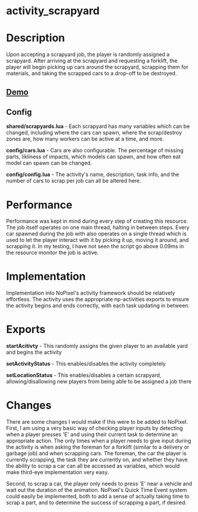 # activity_scrapyard

# Description
Upon accepting a scrapyard job, the player is randomly assigned a scrapyard. After arriving at the scrapyard and requesting a forklift, the player will begin picking up cars around the scrapyard, scrapping them for materials, and taking the scrapped cars to a drop-off to be destroyed.

## [Demo](https://streamable.com/w7f7r3)

## Config
**shared/scrapyards.lua** - Each scrapyard has many variables which can be changed, including where the cars can spawn, where the scrap/destroy zones are, how many workers can be active at a time, and more.

**config/cars.lua** - Cars are also configurable. The percentage of missing parts, likliness of impacts, which models can spawn, and how often eat model can spawn can be changed.

**config/config.lua** - The activity's name, description, task info, and the number of cars to scrap per job can all be altered here.

# Performance
Performance was kept in mind during every step of creating this resource. The job itself operates on one main thread, halting in between steps. Every car spawned during the job with also operates on a single thread which is used to let the player interact with it by picking it up, moving it around, and scrapping it. In my testing, I have not seen the script go above 0.09ms in the resource monitor the job is active.

# Implementation
Implementation into NoPixel's activity framework should be relatively effortless. The activity uses the appropriate np-activities exports to ensure the activity begins and ends correctly, with each task updating in between. 

# Exports
**startAcitivty** - This randomly assigns the given player to an available yard and begins the activity

**setActivityStatus** - This enables/disables the activity completely

**setLocationStatus** - This enables/disables a certain scrapyard, allowing/disallowing new players from being able to be assigned a job there

# Changes
There are some changes I would make if this were to be added to NoPixel. First, I am using a very basic way of checking player inputs by detecting when a player presses 'E' and using their current task to determine an appropriate action. The only times when a player needs to give input during the activity is when asking the foreman for a forklift (similar to a delivery or garbage job) and when scrapping cars. The foreman, the car the player is currently scrapping, the task they are currently on, and whether they have the ability to scrap a car can all be accessed as variables, which would make third-eye implementation very easy.

Second, to scrap a car, the player only needs to press 'E' near a vehicle and wait out the duration of the animation. NoPixel's Quick Time Event system could easily be implemented, both to add a sense of actually taking time to scrap a part, and to determine the success of scrapping a part, if desired.
